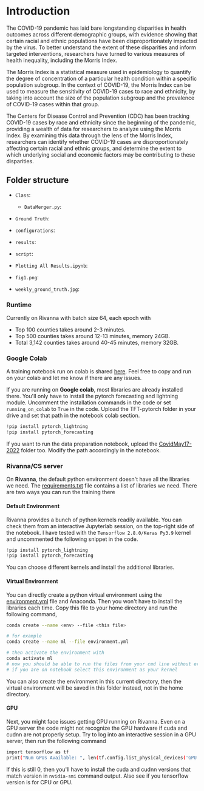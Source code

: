 # Introduction

The COVID-19 pandemic has laid bare longstanding disparities in health outcomes across different demographic groups, with evidence showing that certain racial and ethnic populations have been disproportionately impacted by the virus. To better understand the extent of these disparities and inform targeted interventions, researchers have turned to various measures of health inequality, including the Morris Index.

The Morris Index is a statistical measure used in epidemiology to quantify the degree of concentration of a particular health condition within a specific population subgroup. In the context of COVID-19, the Morris Index can be used to measure the sensitivity of COVID-19 cases to race and ethnicity, by taking into account the size of the population subgroup and the prevalence of COVID-19 cases within that group.

The Centers for Disease Control and Prevention (CDC) has been tracking COVID-19 cases by race and ethnicity since the beginning of the pandemic, providing a wealth of data for researchers to analyze using the Morris Index. By examining this data through the lens of the Morris Index, researchers can identify whether COVID-19 cases are disproportionately affecting certain racial and ethnic groups, and determine the extent to which underlying social and economic factors may be contributing to these disparities.

## Folder structure
* `Class`:
  * `DataMerger.py`: 

* `Ground Truth`:

* `configurations`:

* `results`:

* `script`:

* `Plotting All Results.ipynb`:

* `fig1.png`:

* `weekly_ground_truth.jpg`:


### Runtime

Currently on Rivanna with batch size 64, each epoch with

* Top 100 counties takes around 2-3 minutes.
* Top 500 counties takes around 12-13 minutes, memory 24GB.
* Total 3,142 counties takes around 40-45 minutes, memory 32GB.

### Google Colab

A training notebook run on colab is shared [here](https://colab.research.google.com/drive/1yhI1PesOXYlB6iYXHre9zXMks1a4P6U2?usp=sharing). Feel free to copy and run on your colab and let me know if there are any issues.

If you are running on **Google colab**, most libraries are already installed there. You'll only have to install the pytorch forecasting and lightning module. Uncomment the installation commands in the code or set `running_on_colab` to `True` in the code. Upload the TFT-pytorch folder in your drive and set that path in the notebook colab section.

```python
!pip install pytorch_lightning
!pip install pytorch_forecasting
```

If you want to run the data preparation notebook, upload the [CovidMay17-2022](../dataset_raw/CovidMay17-2022/) folder too. Modify the path accordingly in the notebook.

### Rivanna/CS server

On **Rivanna**, the default python environment doesn't have all the libraries we need. The [requirements.txt](requirements.txt) file contains a list of libraries we need. There are two ways you can run the training there

#### Default Environment

Rivanna provides a bunch of python kernels readily available. You can check them from an interactive Jupyterlab session, on the top-right side of the notebook. I have tested with the `Tensorflow 2.8.0/Keras Py3.9` kernel and uncommented the following snippet in the code.

```python
!pip install pytorch_lightning
!pip install pytorch_forecasting
```

You can choose different kernels and install the additional libraries. 

#### Virtual Environment

You can directly create a python virtual environment using the [environment.yml](environment.yml) file and Anaconda. Then you won't have to install the libraries each time. Copy this file to your home directory and run the following command,

```bash
conda create --name <env> --file <this file>

# for example
conda create --name ml --file environment.yml

# then activate the environment with
conda activate ml
# now you should be able to run the files from your cmd line without error
# if you are on notebook select this environment as your kernel
```

You can also create the environment in this current directory, then the virtual environment will be saved in this folder instead, not in the home directory.

#### GPU 

Next, you might face issues getting GPU running on Rivanna. Even on a GPU server the code might not recognize the GPU hardware if cuda and cudnn are not properly setup. Try to log into an interactive session in a GPU server, then run the following command

```bash
import tensorflow as tf
print("Num GPUs Available: ", len(tf.config.list_physical_devices('GPU')))
```

If this is still 0, then you'll have to install the cuda and cudnn versions that match version in `nvidia-smi` command output. Also see if you tensorflow version is for CPU or GPU.

